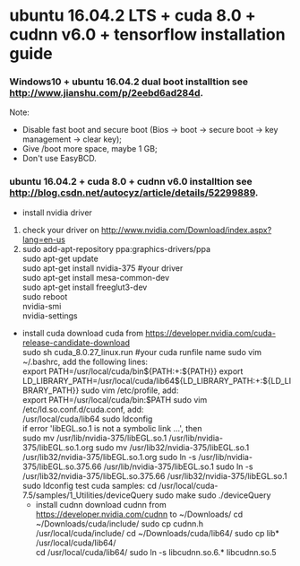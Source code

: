 # ubuntu 16.04.2 LTS + cuda 8.0 + cudnn v6.0 + tensorflow installation guide
### Windows10 + ubuntu 16.04.2 dual boot installtion see http://www.jianshu.com/p/2eebd6ad284d.  
Note:  
* Disable fast boot and secure boot (Bios -> boot -> secure boot -> key management -> clear key);   
* Give /boot more space, maybe 1 GB;   
* Don't use EasyBCD.  
  
### ubuntu 16.04.2 + cuda 8.0 + cudnn v6.0 installtion see http://blog.csdn.net/autocyz/article/details/52299889.  
* install nvidia driver  
1. check your driver on http://www.nvidia.com/Download/index.aspx?lang=en-us  
2. sudo add-apt-repository ppa:graphics-drivers/ppa  
   sudo apt-get update  
	 sudo apt-get install nvidia-375 #your driver  
	 sudo apt-get install mesa-common-dev  
	 sudo apt-get install freeglut3-dev  
	 sudo reboot    
	 nvidia-smi  
	 nvidia-settings  
* install cuda
  download cuda from https://developer.nvidia.com/cuda-release-candidate-download  
	sudo sh cuda_8.0.27_linux.run #your cuda runfile name
  sudo vim ~/.bashrc, add the following lines:  
  export PATH=/usr/local/cuda/bin${PATH:+:${PATH}}  
  export LD_LIBRARY_PATH=/usr/local/cuda/lib64${LD_LIBRARY_PATH:+:${LD_LIBRARY_PATH}}
  sudo vim /etc/profile, add:   
  export PATH=/usr/local/cuda/bin:$PATH
  sudo vim /etc/ld.so.conf.d/cuda.conf, add:  
  /usr/local/cuda/lib64
	sudo ldconfig  
  if error 'libEGL.so.1 is not a symbolic link ...', then    
  sudo mv /usr/lib/nvidia-375/libEGL.so.1 /usr/lib/nvidia-375/libEGL.so.1.org
  sudo mv /usr/lib32/nvidia-375/libEGL.so.1 /usr/lib32/nvidia-375/libEGL.so.1.org
  sudo ln -s /usr/lib/nvidia-375/libEGL.so.375.66 /usr/lib/nvidia-375/libEGL.so.1
  sudo ln -s /usr/lib32/nvidia-375/libEGL.so.375.66 /usr/lib32/nvidia-375/libEGL.so.1  
  sudo ldconfig
  test cuda samples:
  cd /usr/local/cuda-7.5/samples/1_Utilities/deviceQuery
  sudo make
  sudo ./deviceQuery
	* install cudnn
	download cudnn from https://developer.nvidia.com/cudnn to ~/Downloads/
  cd ~/Downloads/cuda/include/
  sudo cp cudnn.h /usr/local/cuda/include/
  cd ~/Downloads/cuda/lib64/
  sudo cp lib* /usr/local/cuda/lib64/    
  cd /usr/local/cuda/lib64/ 
  sudo ln -s libcudnn.so.6.* libcudnn.so.5
